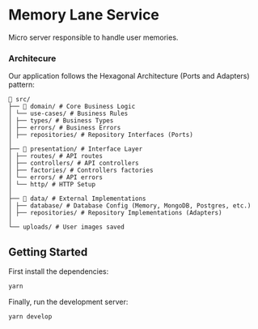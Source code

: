 # Memory Lane Service

Micro server responsible to handle user memories.

### Architecure

Our application follows the Hexagonal Architecture (Ports and Adapters) pattern:

```
📂 src/
├── 📂 domain/ # Core Business Logic
│ └── use-cases/ # Business Rules
│ ├── types/ # Business Types
│ ├── errors/ # Business Errors
│ ├── repositories/ # Repository Interfaces (Ports)
│
├── 📂 presentation/ # Interface Layer
│ ├── routes/ # API routes
│ ├── controllers/ # API controllers
│ ├── factories/ # Controllers factories
│ └── errors/ # API errors
│ └── http/ # HTTP Setup
│
├── 📂 data/ # External Implementations
│ ├── database/ # Database Config (Memory, MongoDB, Postgres, etc.)
│ ├── repositories/ # Repository Implementations (Adapters)
│
└── uploads/ # User images saved
```

## Getting Started

First install the dependencies:

```bash
yarn
```

Finally, run the development server:

```bash
yarn develop
```
